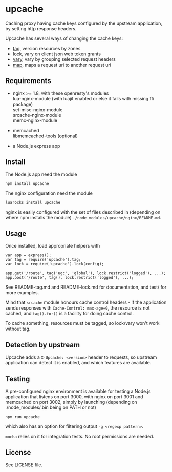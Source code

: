 upcache
=======

Caching proxy having cache keys configured by the upstream application,
by setting http response headers.

Upcache has several ways of changing the cache keys:

- [tag](./README-tag.md), version resources by zones
- [lock](./README-lock.md), vary on client json web token grants
- [vary](./README-vary.md), vary by grouping selected request headers
- [map](./README-map.md), maps a request uri to another request uri


Requirements
------------

- nginx >= 1.8, with these openresty's modules  
  lua-nginx-module (with luajit enabled or else it fails with missing ffi package)  
  set-misc-nginx-module  
  srcache-nginx-module  
  memc-nginx-module

- memcached  
  libmemcached-tools (optional)

- a Node.js express app


Install
-------

The Node.js app need the module
```
npm install upcache
```

The nginx configuration need the module
```
luarocks install upcache
```

nginx is easily configured with the set of files described in (depending on
where npm installs the module) `./node_modules/upcache/nginx/README.md`.


Usage
-----

Once installed, load appropriate helpers with

```
var app = express();
var tag = require('upcache').tag;
var lock = require('upcache').lock(config);

app.get('/route', tag('ugc', 'global'), lock.restrict('logged'), ...);
app.post('/route', tag(), lock.restrict('logged'), ...);

```

See README-tag.md and README-lock.md for documentation,
and test/ for more examples.

Mind that `srcache` module honours cache control headers - if the application
sends responses with `Cache-Control: max-age=0`, the resource is not cached,
and `tag().for()` is a facility for doing cache control.

To cache something, resources must be tagged, so lock/vary won't work without tag.


Detection by upstream
---------------------

Upcache adds a `X-Upcache: <version>` header to requests, so upstream application
can detect it is enabled, and which features are available.


Testing
-------

A pre-configured nginx environment is available for testing a Node.js application
that listens on port 3000, with nginx on port 3001 and memcached on port 3002,
simply by launching (depending on ./node_modules/.bin being on PATH or not)
```
npm run upcache
```
which also has an option for filtering output `-g <regexp pattern>`.

`mocha` relies on it for integration tests. No root permissions are needed.


License
-------

See LICENSE file.


